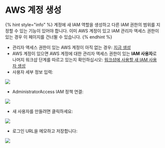 # AWS 계정 생성

{% hint style="info" %}
계정에 새 IAM 역할을 생성하고 다른 IAM 권한의 범위를 지정할 수 있는 기능이 있어야 합니다. 이미 AWS 계정이 있고 IAM 관리자 액세스 권한이 있는 경우 이 페이지를 건너뛸 수 있습니다.
{% endhint %}

* 관리자 액세스 권한이 있는 AWS 계정이 아직 없는 경우: [지금 생성](http://docs.aws.amazon.com/connect/latest/adminguide/gettingstarted.html#sign-up-for-aws)
* AWS 계정이 있으면 AWS 계정에 대한 관리자 액세스 권한이 있는 **IAM 사용자**로 나머지 워크샵 단계를 따르고 있는지 확인하십시오: [워크샵에 사용할 새 IAM 사용자 생성](https://console.aws.amazon.com/iam/home?region=us-east-1#/users$new)
* 사용자 세부 정보 입력:

![](https://partner-workshop-assets.s3.us-east-2.amazonaws.com/iam-1-create-user%20\(1\).png)

* AdministratorAccess IAM 정책 연결:

![](https://partner-workshop-assets.s3.us-east-2.amazonaws.com/iam-2-attach-policy.png)

* 새 사용자를 만들려면 클릭하세요:

![](https://partner-workshop-assets.s3.us-east-2.amazonaws.com/iam-3-create-user%20\(1\).png)

* 로그인 URL을 메모하고 저장합니다:

![](https://partner-workshop-assets.s3.us-east-2.amazonaws.com/iam-4-save-url%20\(1\).png)
